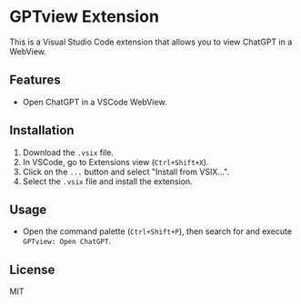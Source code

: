 # GPTview Extension

This is a Visual Studio Code extension that allows you to view ChatGPT in a WebView.

## Features

- Open ChatGPT in a VSCode WebView.

## Installation

1. Download the `.vsix` file.
2. In VSCode, go to Extensions view (`Ctrl+Shift+X`).
3. Click on the `...` button and select "Install from VSIX...".
4. Select the `.vsix` file and install the extension.

## Usage

- Open the command palette (`Ctrl+Shift+P`), then search for and execute `GPTview: Open ChatGPT`.

## License

MIT
